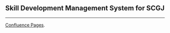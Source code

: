 ## Skill Development Management System for SCGJ

---

[Confluence Pages](https://smaltandberyl.atlassian.net/wiki/spaces/TST3/overview).
